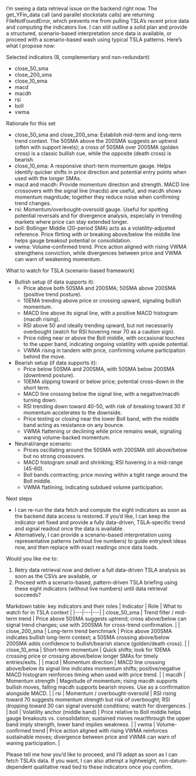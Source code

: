 I’m seeing a data retrieval issue on the backend right now. The get_YFin_data call (and parallel stockstats calls) are returning FileNotFoundError, which prevents me from pulling TSLA’s recent price data and computing the indicators live. I can still outline a solid plan and provide a structured, scenario-based interpretation once data is available, or proceed with a scenario-based wash using typical TSLA patterns. Here’s what I propose now:

Selected indicators (8, complementary and non-redundant)
- close_50_sma
- close_200_sma
- close_10_ema
- macd
- macdh
- rsi
- boll
- vwma

Rationale for this set
- close_50_sma and close_200_sma: Establish mid-term and long-term trend context. The 50SMA above the 200SMA suggests an uptrend (often with support levels); a cross of 50SMA over 200SMA (golden cross) is a classic bullish cue, while the opposite (death cross) is bearish.
- close_10_ema: A responsive short-term momentum gauge. Helps identify quicker shifts in price direction and potential entry points when used with the longer SMAs.
- macd and macdh: Provide momentum direction and strength. MACD line crossovers with the signal line (macds) are useful, and macdh shows momentum magnitude; together they reduce noise when confirming trend changes.
- rsi: Momentum/overbought-oversold gauge. Useful for spotting potential reversals and for divergence analysis, especially in trending markets where price can stay extended longer.
- boll: Bollinger Middle (20-period SMA) acts as a volatility-adjusted reference. Price flirting with or breaking above/below the middle line helps gauge breakout potential or consolidation.
- vwma: Volume-confirmed trend. Price action aligned with rising VWMA strengthens conviction, while divergences between price and VWMA can warn of weakening momentum.

What to watch for TSLA (scenario-based framework)
- Bullish setup (if data supports it):
  - Price above both 50SMA and 200SMA; 50SMA above 200SMA (positive trend posture).
  - 10EMA trending above price or crossing upward, signaling bullish momentum.
  - MACD line above its signal line, with a positive MACD histogram (macdh rising).
  - RSI above 50 and ideally trending upward, but not necessarily overbought (watch for RSI hovering near 70 as a caution sign).
  - Price riding near or above the Boll middle, with occasional touches to the upper band, indicating ongoing volatility with upside potential.
  - VWMA rising in tandem with price, confirming volume participation behind the move.
- Bearish setup (if data supports it):
  - Price below 50SMA and 200SMA, with 50SMA below 200SMA (downtrend posture).
  - 10EMA slipping toward or below price; potential cross-down in the short term.
  - MACD line crossing below the signal line, with a negative/macdh turning down.
  - RSI trending down toward 40-50, with risk of breaking toward 30 if momentum accelerates to the downside.
  - Price testing or closing near the lower Boll band, with the middle band acting as resistance on any bounce.
  - VWMA flattening or declining while price remains weak, signaling waning volume-backed momentum.
- Neutral/range scenario:
  - Prices oscillating around the 50SMA with 200SMA still above/below but no strong crossovers.
  - MACD histogram small and shrinking; RSI hovering in a mid-range (45-60).
  - Boll bands contracting; price moving within a tight range around the Boll middle.
  - VWMA flatlining, indicating subdued volume participation.

Next steps
- I can re-run the data fetch and compute the eight indicators as soon as the backend data access is restored. If you’d like, I can keep the indicator set fixed and provide a fully data-driven, TSLA-specific trend and signal readout once the data is available.
- Alternatively, I can provide a scenario-based interpretation using representative patterns (without live numbers) to guide entry/exit ideas now, and then replace with exact readings once data loads.

Would you like me to:
1) Retry data retrieval now and deliver a full data-driven TSLA analysis as soon as the CSVs are available, or
2) Proceed with a scenario-based, pattern-driven TSLA briefing using these eight indicators (without live numbers) until data retrieval succeeds?

Markdown table: key indicators and their roles
| Indicator | Role | What to watch for in TSLA context |
|---|---|---|
| close_50_sma | Trend filter / mid-term trend | Price above 50SMA suggests uptrend; cross above/below can signal trend changes; use with 200SMA for cross-trend confirmation. |
| close_200_sma | Long-term trend benchmark | Price above 200SMA indicates bullish long-term context; a 50SMA crossing above/below 200SMA adds confidence to bullish/bearish stance (golden/death cross). |
| close_10_ema | Short-term momentum | Quick shifts; look for 10EMA crossing price or crossing above/below longer SMAs for timely entries/exits. |
| macd | Momentum direction | MACD line crossing above/below its signal line indicates momentum shifts; positive/negative MACD histogram reinforces timing when used with price trend. |
| macdh | Momentum strength | Magnitude of momentum; rising macdh supports bullish moves, falling macdh supports bearish moves. Use as a confirmation alongside MACD. |
| rsi | Momentum / overbought-oversold | RSI rising toward 70 suggests momentum strength but risk of overbought; RSI dropping toward 30 can signal oversold conditions; watch for divergences. |
| boll | Volatility anchor (middle band) | Price relative to Boll middle helps gauge breakouts vs. consolidation; sustained moves near/through the upper band imply strength, lower band implies weakness. |
| vwma | Volume-confirmed trend | Price action aligned with rising VWMA reinforces sustainable moves; divergence between price and VWMA can warn of waning participation. |

Please tell me how you’d like to proceed, and I’ll adapt as soon as I can fetch TSLA’s data. If you want, I can also attempt a lightweight, non-datum-dependent qualitative read tied to these indicators once you confirm.